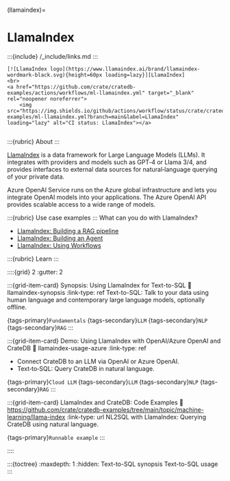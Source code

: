 (llamaindex)=
# LlamaIndex

:::{include} /_include/links.md
:::

```{div} .float-right .text-right
[![LlamaIndex logo](https://www.llamaindex.ai/brand/llamaindex-wordmark-black.svg){height=60px loading=lazy}][LlamaIndex]
<br>
<a href="https://github.com/crate/cratedb-examples/actions/workflows/ml-llamaindex.yml" target="_blank" rel="noopener noreferrer">
    <img src="https://img.shields.io/github/actions/workflow/status/crate/cratedb-examples/ml-llamaindex.yml?branch=main&label=LlamaIndex" loading="lazy" alt="CI status: LlamaIndex"></a>
```
```{div} .clearfix
```

:::{rubric} About
:::

[LlamaIndex] is a data framework for Large Language Models (LLMs). It integrates
with providers and models such as GPT‑4 or Llama 3/4, and provides interfaces to
external data sources for natural‑language querying of your private data.

Azure OpenAI Service runs on the Azure global infrastructure and lets you
integrate OpenAI models into your applications. The Azure OpenAI API provides
scalable access to a wide range of models.

:::{rubric} Use case examples
:::
What can you do with LlamaIndex?

- [LlamaIndex: Building a RAG pipeline]
- [LlamaIndex: Building an Agent]
- [LlamaIndex: Using Workflows]

:::{rubric} Learn
:::

::::{grid} 2
:gutter: 2

:::{grid-item-card} Synopsis: Using LlamaIndex for Text-to-SQL
:link: llamaindex-synopsis
:link-type: ref
Text-to-SQL: Talk to your data using human language and
contemporary large language models, optionally offline.

{tags-primary}`Fundamentals`
{tags-secondary}`LLM`
{tags-secondary}`NLP`
{tags-secondary}`RAG`
:::

:::{grid-item-card} Demo: Using LlamaIndex with OpenAI/Azure OpenAI and CrateDB
:link: llamaindex-usage-azure
:link-type: ref
- Connect CrateDB to an LLM via OpenAI or Azure OpenAI.
- Text‑to‑SQL: Query CrateDB in natural language.

{tags-primary}`Cloud LLM`
{tags-secondary}`LLM`
{tags-secondary}`NLP`
{tags-secondary}`RAG`
:::

:::{grid-item-card} LlamaIndex and CrateDB: Code Examples
:link: https://github.com/crate/cratedb-examples/tree/main/topic/machine-learning/llama-index
:link-type: url
NL2SQL with LlamaIndex: Querying CrateDB using natural language.

{tags-primary}`Runnable example`
:::

::::


:::{toctree}
:maxdepth: 1
:hidden:
Text-to-SQL synopsis <synopsis>
Text-to-SQL usage <usage-azure>
:::


[LlamaIndex]: https://www.llamaindex.ai/framework
[LlamaIndex: Building a RAG pipeline]: https://docs.llamaindex.ai/en/stable/understanding/rag/
[LlamaIndex: Building an Agent]: https://docs.llamaindex.ai/en/stable/understanding/agent/
[LlamaIndex: Using Workflows]: https://docs.llamaindex.ai/en/stable/understanding/workflows/
[LlamaIndex and CrateDB: Code Examples]: https://github.com/crate/cratedb-examples/tree/main/topic/machine-learning/llama-index
[llamaindex-nlquery-github]: https://github.com/crate/cratedb-examples/blob/main/topic/machine-learning/llama-index/demo_nlsql.py
